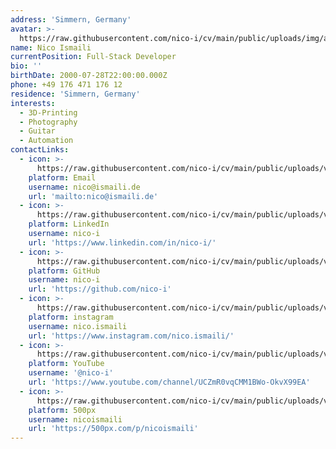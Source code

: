 ```yaml
---
address: 'Simmern, Germany'
avatar: >-
  https://raw.githubusercontent.com/nico-i/cv/main/public/uploads/img/avatar.jpeg
name: Nico Ismaili
currentPosition: Full-Stack Developer
bio: ''
birthDate: 2000-07-28T22:00:00.000Z
phone: +49 176 471 176 12
residence: 'Simmern, Germany'
interests:
  - 3D-Printing
  - Photography
  - Guitar
  - Automation
contactLinks:
  - icon: >-
      https://raw.githubusercontent.com/nico-i/cv/main/public/uploads/vector/icons/mail.svg
    platform: Email
    username: nico@ismaili.de
    url: 'mailto:nico@ismaili.de'
  - icon: >-
      https://raw.githubusercontent.com/nico-i/cv/main/public/uploads/vector/logos/linkedin.svg
    platform: LinkedIn
    username: nico-i
    url: 'https://www.linkedin.com/in/nico-i/'
  - icon: >-
      https://raw.githubusercontent.com/nico-i/cv/main/public/uploads/vector/logos/github.svg
    platform: GitHub
    username: nico-i
    url: 'https://github.com/nico-i'
  - icon: >-
      https://raw.githubusercontent.com/nico-i/cv/main/public/uploads/vector/logos/instagram.svg
    platform: instagram
    username: nico.ismaili
    url: 'https://www.instagram.com/nico.ismaili/'
  - icon: >-
      https://raw.githubusercontent.com/nico-i/cv/main/public/uploads/vector/logos/youtube.svg
    platform: YouTube
    username: '@nico-i'
    url: 'https://www.youtube.com/channel/UCZmR0vqCMM1BWo-OkvX99EA'
  - icon: >-
      https://raw.githubusercontent.com/nico-i/cv/main/public/uploads/vector/logos/500px.svg
    platform: 500px
    username: nicoismaili
    url: 'https://500px.com/p/nicoismaili'
---
```


